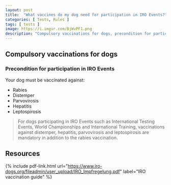 ```yaml
---
layout: post
title:  "What vaccines do my dog need for participation in IRO Events?"
categories: [ Tests, Rules ]
tags: [ tests ]
image: https://i.imgur.com/BjWvPF1.png
description: "Compulsory vaccinations for dogs, precondition for participation in IRO Events"
---
```


## Compulsory vaccinations for dogs
### Precondition for participation in IRO Events

Your dog must be vaccinated against:

* Rabies
* Distemper
* Parvovirosis
* Hepatitis
* Leptospirosis

> For dogs participating in IRO Events such as International Testing Events, World
Championships and International Training, vaccinations against distemper, hepatitis,
parvovirosis and leptospirosis are mandatory in addition to the rabies vaccination.

## Resources

{% include pdf-link.html url="https://www.iro-dogs.org/fileadmin/user_upload/IRO_Impfregelung.pdf" label="IRO vaccination guide" %}